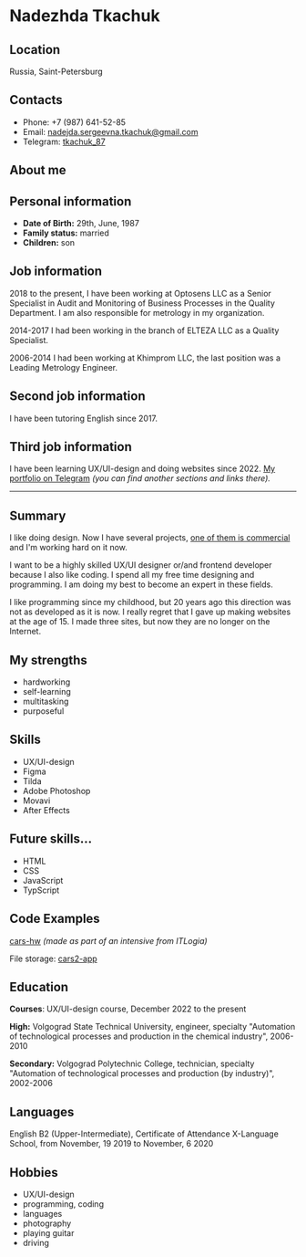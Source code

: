# **Nadezhda Tkachuk**

## **Location**
Russia, Saint-Petersburg

## **Contacts**
* Phone: +7 (987) 641-52-85
* Email: nadejda.sergeevna.tkachuk@gmail.com
* Telegram: [tkachuk_87](https://t.me/tkachuk_87) 

## **About me**
## Personal information
* **Date of Birth:** 29th, June, 1987
* **Family status:** married
* **Children:** son

## Job information
2018 to the present, I have been working at Optosens LLC as a Senior Specialist in Audit and Monitoring of Business Processes in the Quality Department. I am also responsible for metrology in my organization.

2014-2017 I had been working in the branch of ELTEZA LLC as a Quality Specialist.

2006-2014 I had been working at Khimprom LLC, the last position was a Leading Metrology Engineer.

## Second job information
I have been tutoring English since 2017.

## Third job information
I have been learning UX/UI-design and doing websites since 2022. [My portfolio on Telegram](https://t.me/portfolio_tkachuk) *(you can find another sections and links there).*
***

## Summary 
I like doing design. Now I have several projects, [one of them is commercial](http://sharuk.tilda.ws) and I'm working hard on it now.

I want to be a highly skilled UX/UI designer or/and frontend developer because I also like coding. I spend all my free time designing and programming. I am doing my best to become an expert in these fields.

I like programming since my childhood, but 20 years ago this direction was not as developed as it is now. I really regret that I gave up making websites at the age of 15. I made three sites, but now they are no longer on the Internet.

## My strengths
* hardworking
* self-learning
* multitasking
* purposeful

## Skills
* UX/UI-design
* Figma
* Tilda
* Adobe Photoshop
* Movavi
* After Effects

## Future skills...
* HTML
* CSS
* JavaScript
* TypScript

## Code Examples
[cars-hw](https://nadyavalin.github.io/cars-hw/) *(made as part of an intensive from ITLogia)*

File storage: [cars2-app](https://github.com/nadyavalin/cars2-app)

## Education
**Courses**: UX/UI-design course, December 2022 to the present

**High:** Volgograd State Technical University, engineer, specialty "Automation of technological processes and production in the chemical industry", 2006-2010

**Secondary:** Volgograd Polytechnic College, technician, specialty "Automation of technological processes and production (by industry)", 2002-2006

## Languages
English B2 (Upper-Intermediate), Certificate of Attendance X-Language School, from November, 19 2019 to November, 6 2020

## Hobbies
* UX/UI-design
* programming, coding
* languages
* photography
* playing guitar
* driving